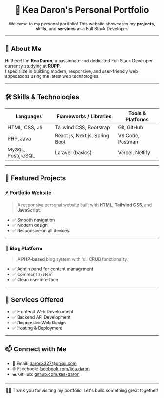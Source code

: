 <h1 align="center">🌟 Kea Daron's Personal Portfolio</h1>

<p align="center">
  Welcome to my personal portfolio! This website showcases my <strong>projects</strong>, <strong>skills</strong>, and <strong>services</strong> as a Full Stack Developer.
</p>

---

## 🚀 About Me

Hi there! I'm **Kea Daron**, a passionate and dedicated Full Stack Developer currently studying at **RUPP**.  
I specialize in building modern, responsive, and user-friendly web applications using the latest web technologies.

---

## 🛠️ Skills & Technologies

<div align="center">

| Languages      | Frameworks / Libraries       | Tools & Platforms     |
|----------------|------------------------------|------------------------|
| HTML, CSS, JS   | Tailwind CSS, Bootstrap      | Git, GitHub            |
| PHP, Java       | React.js, Next.js, Spring Boot | VS Code, Postman       |
| MySQL, PostgreSQL | Laravel (basics)            | Vercel, Netlify        |

</div>

---

## 📂 Featured Projects

### ⚡ Portfolio Website  
> A responsive personal website built with **HTML**, **Tailwind CSS**, and **JavaScript**.

- ✅ Smooth navigation  
- ✅ Modern design  
- ✅ Responsive on all devices  

---

### 📝 Blog Platform  
> A **PHP-based** blog system with full CRUD functionality.

- ✅ Admin panel for content management  
- ✅ Comment system  
- ✅ Clean user interface  

---

## 💼 Services Offered

- ✅ Frontend Web Development  
- ✅ Backend API Development  
- ✅ Responsive Web Design  
- ✅ Hosting & Deployment  

---

## 📫 Connect with Me

- 📧 Email: [daron3327@gmail.com](mailto:daron3327@gmail.com)  
- 🌐 Facebook: [facebook.com/kea.daron](https://www.facebook.com/share/18oXHR6M5b/?mibextid=wwXIfr)  
- 💻 GitHub: [github.com/kea-daron](https://github.com/kea-daron)

---

<p align="center">
  👨‍💻 Thank you for visiting my portfolio. Let's build something great together!
</p>
